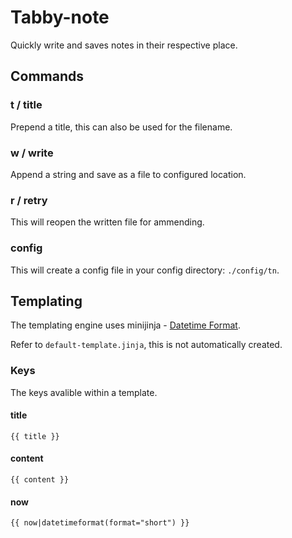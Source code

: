# Tabby-note

Quickly write and saves notes in their respective place.

## Commands

### t / title
Prepend a title, this can also be used for the filename.

### w / write
Append a string and save as a file to configured location.

### r / retry
This will reopen the written file for ammending.

### config
This will create a config file in your config directory: `./config/tn`.


## Templating
The templating engine uses minijinja - [Datetime Format](https://docs.rs/minijinja-contrib/latest/minijinja_contrib/filters/fn.datetimeformat.html).

Refer to `default-template.jinja`, this is not automatically created.

### Keys
The keys avalible within a template.
#### title
`{{ title }}`

#### content
`{{ content }}`

#### now
`{{ now|datetimeformat(format="short") }}`
